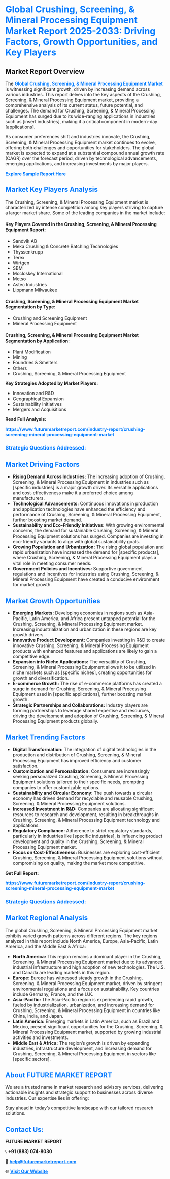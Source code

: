<h1 style="color: #007BFF;">Global Crushing, Screening, & Mineral Processing Equipment Market Report 2025-2033: Driving Factors, Growth Opportunities, and Key Players</h1>

<section id="overview">
<h2>Market Report Overview</h2>
<p>The <a href="https://www.futuremarketreport.com/industry-report/crushing-screening-mineral-processing-equipment-market" style="color: #007BFF; text-decoration: none;"><strong>Global Crushing, Screening, & Mineral Processing Equipment Market</strong></a> is witnessing significant growth, driven by increasing demand across various industries. This report delves into the key aspects of the Crushing, Screening, & Mineral Processing Equipment market, providing a comprehensive analysis of its current status, future potential, and challenges. The demand for Crushing, Screening, & Mineral Processing Equipment has surged due to its wide-ranging applications in industries such as [insert industries], making it a critical component in modern-day [applications].</p>
<p>As consumer preferences shift and industries innovate, the Crushing, Screening, & Mineral Processing Equipment market continues to evolve, offering both challenges and opportunities for stakeholders. The global market is expected to expand at a substantial compound annual growth rate (CAGR) over the forecast period, driven by technological advancements, emerging applications, and increasing investments by major players.</p>
</section>

<section id="overview">
<p><a href="https://www.futuremarketreport.com/request-sample/reportId=107789" style="color: #007BFF; text-decoration: none;"><strong>Explore Sample Report Here</strong></a></p>
</section>

<section id="key-players">
<h2 style="color: #007BFF;">Market Key Players Analysis</h2>
<p>The Crushing, Screening, & Mineral Processing Equipment market is characterized by intense competition among key players striving to capture a larger market share. Some of the leading companies in the market include:</p>
<h4>Key Players Covered in the Crushing, Screening, & Mineral Processing Equipment Report:</h4>
<ul><li>Sandvik AB</li><li>Meka Crushing &amp; Concrete Batching Technologies</li><li>Thyssenkrupp</li><li>Terex</li><li>Wirtgen</li><li>SBM</li><li>Mccloskey International</li><li>Metso</li><li>Astec Industries</li><li>Lippmann Milwaukee</li></ul>
<h4>Crushing, Screening, & Mineral Processing Equipment Market Segmentation by Type:</h4>
<ul><li>Crushing and Screening Equipment</li><li>Mineral Processing Equipment</li></ul>

<h4>Crushing, Screening, & Mineral Processing Equipment Market Segmentation by Application:</h4>
<ul><li>Plant Modification</li><li>Mining</li><li>Foundries &amp; Smelters</li><li>Others</li><li>Crushing, Screening, &amp; Mineral Processing Equipment</li></ul>
<p><strong>Key Strategies Adopted by Market Players:</strong></p>
<ul>
<li>Innovation and R&D</li>
<li>Geographical Expansion</li>
<li>Sustainability Initiatives</li>
<li>Mergers and Acquisitions</li>
</ul>
</section>

<section>
<p><strong>Read Full Analysis: </strong></p><a href="https://www.futuremarketreport.com/industry-report/crushing-screening-mineral-processing-equipment-market" style="color: #007BFF; text-decoration: none;"><strong>https://www.futuremarketreport.com/industry-report/crushing-screening-mineral-processing-equipment-market</strong></a>
<h3 style="color: #007BFF;">Strategic Questions Addressed:</h3>
</section>

<section id="driving-factors">
<h2 style="color: #007BFF;">Market Driving Factors</h2>
<ul>
<li><strong>Rising Demand Across Industries:</strong> The increasing adoption of Crushing, Screening, & Mineral Processing Equipment in industries such as [specific industries] is a major growth driver. Its versatile applications and cost-effectiveness make it a preferred choice among manufacturers.</li>
<li><strong>Technological Advancements:</strong> Continuous innovations in production and application technologies have enhanced the efficiency and performance of Crushing, Screening, & Mineral Processing Equipment, further boosting market demand.</li>
<li><strong>Sustainability and Eco-Friendly Initiatives:</strong> With growing environmental concerns, the demand for sustainable Crushing, Screening, & Mineral Processing Equipment solutions has surged. Companies are investing in eco-friendly variants to align with global sustainability goals.</li>
<li><strong>Growing Population and Urbanization:</strong> The rising global population and rapid urbanization have increased the demand for [specific products], where Crushing, Screening, & Mineral Processing Equipment plays a vital role in meeting consumer needs.</li>
<li><strong>Government Policies and Incentives:</strong> Supportive government regulations and incentives for industries using Crushing, Screening, & Mineral Processing Equipment have created a conducive environment for market growth.</li>
</ul>
</section>

<section id="growth-opportunities">
<h2 style="color: #007BFF;">Market Growth Opportunities</h2>
<ul>
<li><strong>Emerging Markets:</strong> Developing economies in regions such as Asia-Pacific, Latin America, and Africa present untapped potential for the Crushing, Screening, & Mineral Processing Equipment market. Increasing industrialization and urbanization in these regions are key growth drivers.</li>
<li><strong>Innovative Product Development:</strong> Companies investing in R&D to create innovative Crushing, Screening, & Mineral Processing Equipment products with enhanced features and applications are likely to gain a competitive edge.</li>
<li><strong>Expansion into Niche Applications:</strong> The versatility of Crushing, Screening, & Mineral Processing Equipment allows it to be utilized in niche markets such as [specific niches], creating opportunities for growth and diversification.</li>
<li><strong>E-commerce Growth:</strong> The rise of e-commerce platforms has created a surge in demand for Crushing, Screening, & Mineral Processing Equipment used in [specific applications], further boosting market growth.</li>
<li><strong>Strategic Partnerships and Collaborations:</strong> Industry players are forming partnerships to leverage shared expertise and resources, driving the development and adoption of Crushing, Screening, & Mineral Processing Equipment products globally.</li>
</ul>
</section>

<section id="trending-factors">
<h2 style="color: #007BFF;">Market Trending Factors</h2>
<ul>
<li><strong>Digital Transformation:</strong> The integration of digital technologies in the production and distribution of Crushing, Screening, & Mineral Processing Equipment has improved efficiency and customer satisfaction.</li>
<li><strong>Customization and Personalization:</strong> Consumers are increasingly seeking personalized Crushing, Screening, & Mineral Processing Equipment solutions tailored to their specific needs, prompting companies to offer customizable options.</li>
<li><strong>Sustainability and Circular Economy:</strong> The push towards a circular economy has driven demand for recyclable and reusable Crushing, Screening, & Mineral Processing Equipment solutions.</li>
<li><strong>Increased Investment in R&D:</strong> Companies are allocating significant resources to research and development, resulting in breakthroughs in Crushing, Screening, & Mineral Processing Equipment technology and applications.</li>
<li><strong>Regulatory Compliance:</strong> Adherence to strict regulatory standards, particularly in industries like [specific industries], is influencing product development and quality in the Crushing, Screening, & Mineral Processing Equipment market.</li>
<li><strong>Focus on Cost-Effectiveness:</strong> Businesses are exploring cost-efficient Crushing, Screening, & Mineral Processing Equipment solutions without compromising on quality, making the market more competitive.</li>
</ul>
</section>

<section>
<p><strong>Get Full Report: </strong></p><a href="https://www.futuremarketreport.com/industry-report/crushing-screening-mineral-processing-equipment-market" style="color: #007BFF; text-decoration: none;"><strong>https://www.futuremarketreport.com/industry-report/crushing-screening-mineral-processing-equipment-market</strong></a>
<h3 style="color: #007BFF;">Strategic Questions Addressed:</h3>
</section>


<section id="regional-analysis">
<h2 style="color: #007BFF;">Market Regional Analysis</h2>
<p>The global Crushing, Screening, & Mineral Processing Equipment market exhibits varied growth patterns across different regions. The key regions analyzed in this report include North America, Europe, Asia-Pacific, Latin America, and the Middle East & Africa:</p>
<ul>
<li><strong>North America:</strong> This region remains a dominant player in the Crushing, Screening, & Mineral Processing Equipment market due to its advanced industrial infrastructure and high adoption of new technologies. The U.S. and Canada are leading markets in this region.</li>
<li><strong>Europe:</strong> Europe has witnessed steady growth in the Crushing, Screening, & Mineral Processing Equipment market, driven by stringent environmental regulations and a focus on sustainability. Key countries include Germany, France, and the U.K.</li>
<li><strong>Asia-Pacific:</strong> The Asia-Pacific region is experiencing rapid growth, fueled by industrialization, urbanization, and increasing demand for Crushing, Screening, & Mineral Processing Equipment in countries like China, India, and Japan.</li>
<li><strong>Latin America:</strong> Emerging markets in Latin America, such as Brazil and Mexico, present significant opportunities for the Crushing, Screening, & Mineral Processing Equipment market, supported by growing industrial activities and investments.</li>
<li><strong>Middle East & Africa:</strong> The region’s growth is driven by expanding industries, infrastructure development, and increasing demand for Crushing, Screening, & Mineral Processing Equipment in sectors like [specific sectors].</li>
</ul>
</section>

<footer>
<h2 style="color: #007BFF;">About FUTURE MARKET REPORT</h2>
<p>We are a trusted name in market research and advisory services, delivering actionable insights and strategic support to businesses across diverse industries. Our expertise lies in offering:</p>

<p>Stay ahead in today’s competitive landscape with our tailored research solutions.</p>

<h2 style="color: #007BFF;">Contact Us:</h2>
<p><strong>FUTURE MARKET REPORT</strong></p>
<p>📞 <strong>+91 (883) 074-8030</strong></p>
<p>📧 <strong><a href="mailto:help@futuremarketreport.com" style="color: #007BFF;">help@futuremarketreport.com</a></strong></p>
<p>🌐 <strong><a href="https://www.futuremarketreport.com/" style="color: #007BFF;">Visit Our Website</a></strong></p>
</footer>
